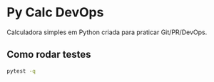 # Py Calc DevOps

Calculadora simples em Python criada para praticar Git/PR/DevOps.

## Como rodar testes
```bash
pytest -q
